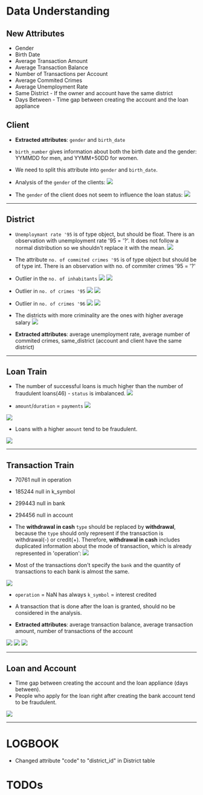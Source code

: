 # Data Understanding

## New Attributes
- Gender
- Birth Date
- Average Transaction Amount
- Average Transaction Balance
- Number of Transactions per Account
- Average Commited Crimes
- Average Unemployment Rate
- Same District - If the owner and account have the same district
- Days Between - Time gap between creating the account and the loan appliance

## Client
- **Extracted attributes**: `gender` and `birth_date`
- `birth_number` gives information about both the birth date and the gender: YYMMDD for men, and YYMM+50DD for women. 
- We need to split this attribute into `gender` and `birth_date`.

- Analysis of the `gender` of the clients:
![](../images/client/owner_age_on_loan.jpg)

- The `gender` of the client does not seem to influence the loan status:
![](../images/client/client_gender_on_loan.jpg)

***
## District
- `Unemploymant rate '95` is of type object, but should be float. There is an observation with unemployment rate '95 = '?'. It does not follow a normal distribution so we shouldn't replace it with the mean.
![](../images/district/unemploymant_rate_95_qqplot.jpg)

- The attribute `no. of commited crimes '95` is of type object but should be of type int. There is an observation with no. of commiter crimes '95 = '?' 

- Outlier in the `no. of inhabitants`
![](../images/district/inhabitants_no.png)
![](../images/district/inhabitants_no_boxplot.png)

- Outlier in `no. of crimes '95`
![](../images/district/crimes_95.jpg)
![](../images/district/crimes_95_boxplot.jpg)

- Outlier in `no. of crimes '96`
![](../images/district/crimes_96.jpg)
![](../images/district/crimes_96_boxplot.jpg)

- The districts with more criminality are the ones with higher average salary
![](../images/district/crimes_salary.jpg)

- **Extracted attributes**: average unemployment rate, average number of commited crimes, same_district (account and client have the same district)

***

## Loan Train
- The number of successful loans is much higher than the number of fraudulent loans(46) - `status` is imbalanced.
![](../images/loan/loan_train_status.jpg)

- `amount`/`duration` = `payments`
![](../images/loan/amount_payments_duration.jpg)

![](../images/loan/loan_train_correlation.jpg)

- Loans with a higher `amount` tend to be fraudulent.

![](../images/loan/loan_train_amount_status.jpg)

***
## Transaction Train
- 70761 null in operation
- 185244 null in k_symbol
- 299443 null in bank
- 294456 null in account

- The **withdrawal in cash** `type` should be replaced by **withdrawal**, because the `type` should only represent if the transaction is withdrawal(-) or credit(+). Therefore, **withdrawal in cash** includes duplicated information about the mode of transaction, which is already represented in 'operation':
![](../images/transaction/transaction_type.jpg)

- Most of the transactions don't specify the `bank` and the quantity of transactions to each bank is almost the same.

![](../images/transaction/trans_train_bank.jpg)

- `operation` = NaN has always `k_symbol` = interest credited

- A transaction that is done after the loan is granted, should no be considered in the analysis.

- **Extracted attributes**: average transaction balance, average transaction amount, number of transactions of the account

![](../images/transaction/num_trans_status.jpg)
![](../images/transaction/avg_balance_status.jpg)
![](../images/transaction/avg_amount_status.jpg)
***

## Loan and Account

- Time gap between creating the account and the loan appliance (days between). 
- People who apply for the loan right after creating the bank account tend to be fraudulent.

![](../images/loan_account_dates.jpg)

***
# LOGBOOK
- Changed attribute "code" to "district_id" in District table

# TODOs
